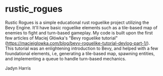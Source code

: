 # rustic_rogues

Rustic Rogues is a simple educational rust roguelike project utilizing the Bevy Engine. It'll have basic roguelike elements such as a tile-based map of enemies to fight and turn-based gameplay. My code is built upon the first few articles of Maciej Główka's "Bevy roguelike tutorial" (https://maciejglowka.com/blog/bevy-roguelike-tutorial-devlog-part-1/). This tutorial was an enlightening introduction to Bevy, and helped with a few foundational elements, i.e, generating a tile-based map, spawning entities, and implementing a queue to handle turn-based mechanics.

Jadyn Harris
